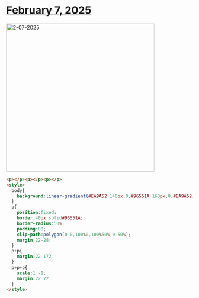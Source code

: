 # [February 7, 2025](https://cssbattle.dev/play/PzNPPf9qtjTYbjGrfUgh)

<img src="https://firebasestorage.googleapis.com/v0/b/cssbattleapp.appspot.com/o/user%2Fe6YbeBahWNPT7VpE2rE2p85byxa2%2Ftargets%2Ftarget_bCUlV0e@2x.png?alt=media" width="400" alt="2-07-2025" />

```html
<p></p><p></p><p></p>
<style>
  body{
    background:linear-gradient(#EA9A52 140px,0,#96551A 160px,0,#EA9A52)
  }
  p{
    position:fixed;
    border:40px solid#96551A;
    border-radius:50%;
    padding:80;
    clip-path:polygon(0 0,100%0,100%50%,0 50%);
    margin:22-28;
  }
  p+p{
    margin:22 172
  }  
  p+p+p{
    scale:1 -1;
    margin:22 72
  }
</style>
```
